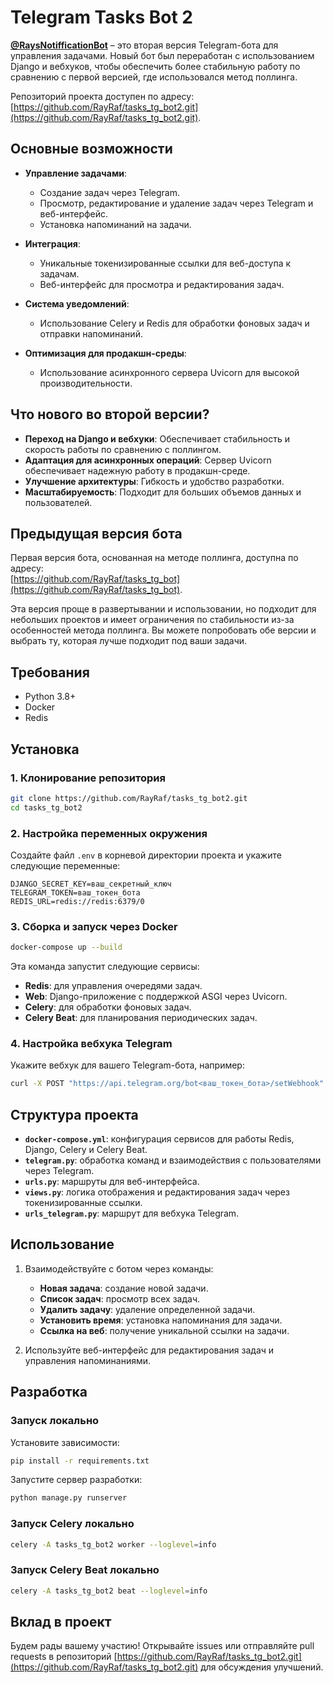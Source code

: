 # Telegram Tasks Bot 2

**[@RaysNotifficationBot](https://t.me/RaysNotifficationBot)** – это вторая версия Telegram-бота для управления задачами. Новый бот был переработан с использованием Django и вебхуков, чтобы обеспечить более стабильную работу по сравнению с первой версией, где использовался метод поллинга.

Репозиторий проекта доступен по адресу: [https://github.com/RayRaf/tasks_tg_bot2.git](https://github.com/RayRaf/tasks_tg_bot2.git).

## Основные возможности

- **Управление задачами**:
  - Создание задач через Telegram.
  - Просмотр, редактирование и удаление задач через Telegram и веб-интерфейс.
  - Установка напоминаний на задачи.

- **Интеграция**:
  - Уникальные токенизированные ссылки для веб-доступа к задачам.
  - Веб-интерфейс для просмотра и редактирования задач.

- **Система уведомлений**:
  - Использование Celery и Redis для обработки фоновых задач и отправки напоминаний.

- **Оптимизация для продакшн-среды**:
  - Использование асинхронного сервера Uvicorn для высокой производительности.

## Что нового во второй версии?

- **Переход на Django и вебхуки**: Обеспечивает стабильность и скорость работы по сравнению с поллингом.
- **Адаптация для асинхронных операций**: Сервер Uvicorn обеспечивает надежную работу в продакшн-среде.
- **Улучшение архитектуры**: Гибкость и удобство разработки.
- **Масштабируемость**: Подходит для больших объемов данных и пользователей.

## Предыдущая версия бота

Первая версия бота, основанная на методе поллинга, доступна по адресу:  
[https://github.com/RayRaf/tasks_tg_bot](https://github.com/RayRaf/tasks_tg_bot).  

Эта версия проще в развертывании и использовании, но подходит для небольших проектов и имеет ограничения по стабильности из-за особенностей метода поллинга. Вы можете попробовать обе версии и выбрать ту, которая лучше подходит под ваши задачи.

## Требования

- Python 3.8+
- Docker
- Redis

## Установка

### 1. Клонирование репозитория

```bash
git clone https://github.com/RayRaf/tasks_tg_bot2.git
cd tasks_tg_bot2
```

### 2. Настройка переменных окружения

Создайте файл `.env` в корневой директории проекта и укажите следующие переменные:

```env
DJANGO_SECRET_KEY=ваш_секретный_ключ
TELEGRAM_TOKEN=ваш_токен_бота
REDIS_URL=redis://redis:6379/0
```

### 3. Сборка и запуск через Docker

```bash
docker-compose up --build
```

Эта команда запустит следующие сервисы:
- **Redis**: для управления очередями задач.
- **Web**: Django-приложение с поддержкой ASGI через Uvicorn.
- **Celery**: для обработки фоновых задач.
- **Celery Beat**: для планирования периодических задач.

### 4. Настройка вебхука Telegram

Укажите вебхук для вашего Telegram-бота, например:

```bash
curl -X POST "https://api.telegram.org/bot<ваш_токен_бота>/setWebhook" -d "url=https://ваш-домен.com/"
```

## Структура проекта

- **`docker-compose.yml`**: конфигурация сервисов для работы Redis, Django, Celery и Celery Beat.
- **`telegram.py`**: обработка команд и взаимодействия с пользователями через Telegram.
- **`urls.py`**: маршруты для веб-интерфейса.
- **`views.py`**: логика отображения и редактирования задач через токенизированные ссылки.
- **`urls_telegram.py`**: маршрут для вебхука Telegram.

## Использование

1. Взаимодействуйте с ботом через команды:
   - **Новая задача**: создание новой задачи.
   - **Список задач**: просмотр всех задач.
   - **Удалить задачу**: удаление определенной задачи.
   - **Установить время**: установка напоминания для задачи.
   - **Ссылка на веб**: получение уникальной ссылки на задачи.

2. Используйте веб-интерфейс для редактирования задач и управления напоминаниями.

## Разработка

### Запуск локально

Установите зависимости:

```bash
pip install -r requirements.txt
```

Запустите сервер разработки:

```bash
python manage.py runserver
```

### Запуск Celery локально

```bash
celery -A tasks_tg_bot2 worker --loglevel=info
```

### Запуск Celery Beat локально

```bash
celery -A tasks_tg_bot2 beat --loglevel=info
```

## Вклад в проект

Будем рады вашему участию! Открывайте issues или отправляйте pull requests в репозиторий [https://github.com/RayRaf/tasks_tg_bot2.git](https://github.com/RayRaf/tasks_tg_bot2.git) для обсуждения улучшений.

